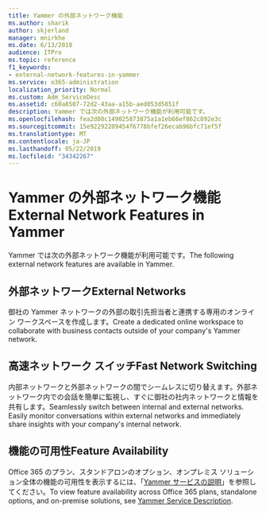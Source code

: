 ```yaml
---
title: Yammer の外部ネットワーク機能
ms.author: sharik
author: skjerland
manager: mnirkhe
ms.date: 6/13/2018
audience: ITPro
ms.topic: reference
f1_keywords:
- external-network-features-in-yammer
ms.service: o365-administration
localization_priority: Normal
ms.custom: Adm_ServiceDesc
ms.assetid: c60a8507-72d2-43aa-a15b-aed053d5851f
description: Yammer では次の外部ネットワーク機能が利用可能です。
ms.openlocfilehash: fea2d08c149025873875a1a1eb66ef862c892e3c
ms.sourcegitcommit: 15e92292209454f6778bfef26ecab96bfc71ef5f
ms.translationtype: MT
ms.contentlocale: ja-JP
ms.lasthandoff: 05/22/2019
ms.locfileid: "34342267"
---
```

# <a name="external-network-features-in-yammer"></a><span data-ttu-id="97907-103">Yammer の外部ネットワーク機能</span><span class="sxs-lookup"><span data-stu-id="97907-103">External Network Features in Yammer</span></span>

<span data-ttu-id="97907-104">Yammer では次の外部ネットワーク機能が利用可能です。</span><span class="sxs-lookup"><span data-stu-id="97907-104">The following external network features are available in Yammer.</span></span>
  
## <a name="external-networks"></a><span data-ttu-id="97907-105">外部ネットワーク</span><span class="sxs-lookup"><span data-stu-id="97907-105">External Networks</span></span>
<span data-ttu-id="97907-106"><a name="bkmk_ExternalNetworks"> </a></span><span class="sxs-lookup"><span data-stu-id="97907-106"></span></span>

<span data-ttu-id="97907-107">御社の Yammer ネットワークの外部の取引先担当者と連携する専用のオンライン ワークスペースを作成します。</span><span class="sxs-lookup"><span data-stu-id="97907-107">Create a dedicated online workspace to collaborate with business contacts outside of your company's Yammer network.</span></span>
  
## <a name="fast-network-switching"></a><span data-ttu-id="97907-108">高速ネットワーク スイッチ</span><span class="sxs-lookup"><span data-stu-id="97907-108">Fast Network Switching</span></span>
<span data-ttu-id="97907-109"><a name="bkmk_FastNetworkSwitching"> </a></span><span class="sxs-lookup"><span data-stu-id="97907-109"></span></span>

<span data-ttu-id="97907-p101">内部ネットワークと外部ネットワークの間でシームレスに切り替えます。外部ネットワーク内での会話を簡単に監視し、すぐに御社の社内ネットワークと情報を共有します。</span><span class="sxs-lookup"><span data-stu-id="97907-p101">Seamlessly switch between internal and external networks. Easily monitor conversations within external networks and immediately share insights with your company's internal network.</span></span>
  
## <a name="feature-availability"></a><span data-ttu-id="97907-112">機能の可用性</span><span class="sxs-lookup"><span data-stu-id="97907-112">Feature Availability</span></span>
<span data-ttu-id="97907-113"><a name="bkmk_FastNetworkSwitching"> </a></span><span class="sxs-lookup"><span data-stu-id="97907-113"></span></span>

<span data-ttu-id="97907-114">Office 365 のプラン、スタンドアロンのオプション、オンプレミス ソリューション全体の機能の可用性を表示するには、「[Yammer サービスの説明](yammer-service-description.md)」を参照してください。</span><span class="sxs-lookup"><span data-stu-id="97907-114">To view feature availability across Office 365 plans, standalone options, and on-premise solutions, see [Yammer Service Description](yammer-service-description.md).</span></span>